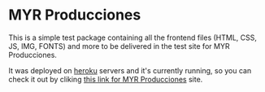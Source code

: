# MYR Producciones

This is a simple test package containing all the frontend files (HTML, CSS, JS, IMG, FONTS) and more to be delivered in the test site for MYR Producciones.

It was deployed on [heroku](https://www.heroku.com) servers and it's currently running, so you can check it out by cliking [this link for MYR Producciones](https://myrproducciones.herokuapp.com) site.
